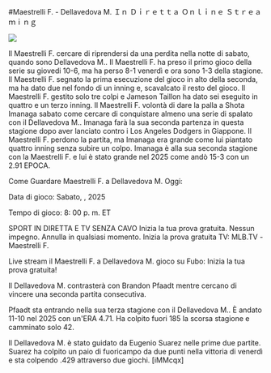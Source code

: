 #Maestrelli F. - Dellavedova M. Ｉｎ Ｄｉｒｅｔｔａ Ｏｎｌｉｎｅ Ｓｔｒｅａｍｉｎｇ  
  
  
[![](https://i.imgur.com/qSNzIqt.png)](https://movie.rssnews.media/otRdrgv.php)  
  
Il Maestrelli F. cercare di riprendersi da una perdita nella notte di sabato, quando sono Dellavedova M.. Il Maestrelli F. ha preso il primo gioco della serie su giovedi 10-6, ma ha perso 8-1 venerdì e ora sono 1-3 della stagione. Il Maestrelli F. segnato la prima esecuzione del gioco in alto della seconda, ma ha dato due nel fondo di un inning e, scavalcato il resto del gioco. Il Maestrelli F. gestito solo tre colpi e Jameson Taillon ha dato sei eseguito in quattro e un terzo inning. Il Maestrelli F. volontà di dare la palla a Shota Imanaga sabato come cercare di conquistare almeno una serie di spalato con il Dellavedova M.. Imanaga farà la sua seconda partenza in questa stagione dopo aver lanciato contro i Los Angeles Dodgers in Giappone. Il Maestrelli F. perdono la partita, ma Imanaga era grande come lui piantato quattro inning senza subire un colpo. Imanaga è alla sua seconda stagione con la Maestrelli F. e lui è stato grande nel 2025 come andò 15-3 con un 2.91 EPOCA.

Come Guardare Maestrelli F. a Dellavedova M. Oggi:

Data di gioco: Sabato, , 2025

Tempo di gioco: 8: 00 p. m. ET

SPORT IN DIRETTA E TV SENZA CAVO
Inizia la tua prova gratuita. Nessun impegno. Annulla in qualsiasi momento.
Inizia la prova gratuita
TV: MLB.TV -Maestrelli F.

Live stream il Maestrelli F. a Dellavedova M. gioco su Fubo: Inizia la tua prova gratuita!

Il Dellavedova M. contrasterà con Brandon Pfaadt mentre cercano di vincere una seconda partita consecutiva.

Pfaadt sta entrando nella sua terza stagione con il Dellavedova M.. È andato 11-10 nel 2025 con un'ERA 4.71. Ha colpito fuori 185 la scorsa stagione e camminato solo 42.

Il Dellavedova M. è stato guidato da Eugenio Suarez nelle prime due partite. Suarez ha colpito un paio di fuoricampo da due punti nella vittoria di venerdì e sta colpendo .429 attraverso due giochi. [iMMcqx]